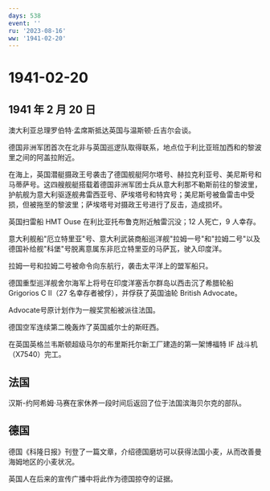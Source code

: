 ```yaml
---
days: 538
event: ''
ru: '2023-08-16'
ww: '1941-02-20'
---
```


# 1941-02-20

## 1941 年 2 月 20 日

澳大利亚总理罗伯特·孟席斯抵达英国与温斯顿·丘吉尔会谈。

德国非洲军团首次在北非与英国巡逻队取得联系，地点位于利比亚班加西和的黎波里之间的阿盖拉附近。

在海上，英国潜艇摄政王号袭击了德国舰艇阿尔塔号、赫拉克利亚号、美尼斯号和马蒂萨号。这四艘舰艇搭载着德国非洲军团士兵从意大利那不勒斯前往的黎波里，护航舰为意大利驱逐舰弗雷西亚号、萨埃塔号和特宾号；美尼斯号被鱼雷击中受损，但被拖至的黎波里；萨埃塔号对摄政王号进行了反击，造成损坏。

英国扫雷船 HMT Ouse 在利比亚托布鲁克附近触雷沉没；12 人死亡，9 人幸存。

意大利舰船"厄立特里亚"号、意大利武装商船巡洋舰"拉姆一号"和"拉姆二号"以及德国补给舰"科堡"号脱离意属东非厄立特里亚的马萨瓦，驶入印度洋。

拉姆一号和拉姆二号被命令向东航行，袭击太平洋上的盟军船只。

德国重型巡洋舰舍尔海军上将号在印度洋塞舌尔群岛以西击沉了希腊轮船
Grigorios C II（27 名幸存者被俘），并俘获了英国油轮 British Advocate。

Advocate号原计划作为一艘奖赏船被派往法国。

德国空军连续第二晚轰炸了英国威尔士的斯旺西。

在英国英格兰韦斯顿超级马尔的布里斯托尔新工厂建造的第一架博福特 IF
战斗机（X7540）完工。

## 法国

汉斯-约阿希姆·马赛在家休养一段时间后返回了位于法国滨海贝尔克的部队。

## 德国

德国《科隆日报》刊登了一篇文章，介绍德国磨坊可以获得法国小麦，从而改善曼海姆地区的小麦状况。

英国人在后来的宣传广播中将此作为德国掠夺的证据。
